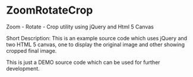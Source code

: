 ZoomRotateCrop
==============

Zoom - Rotate - Crop utility using jQuery and Html 5 Canvas

Short Description:
This is an example source code which uses jQuery and two HTML 5 canvas, one to display the original image and other showing cropped final image.

This is just a DEMO source code which can be used for further development.
